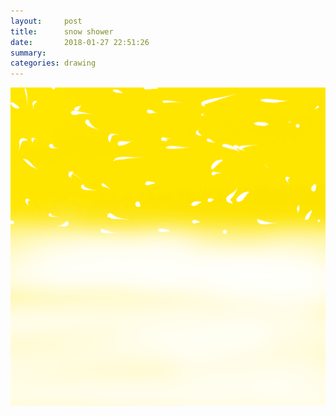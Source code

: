 ```yaml
---
layout:     post
title:      snow shower
date:       2018-01-27 22:51:26
summary:    
categories: drawing
---
```

![snow shower](/images/diary/snow-shower.png ".")
